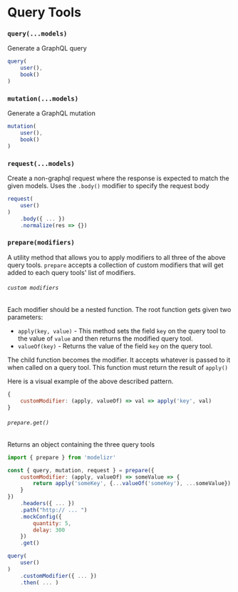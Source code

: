 # Query Tools

### `query(...models)`

Generate a GraphQL query

```javascript
query(
    user(),
    book()
)
```

### `mutation(...models)`

Generate a GraphQL mutation

```javascript
mutation(
    user(),
    book()
)
```

### `request(...models)`

Create a non-graphql request where the response is expected to match the given models. Uses the `.body()` modifier to specify the request body

```javascript
request(
    user()
)
    .body({ ... })
    .normalize(res => {})
```

### `prepare(modifiers)`

A utility method that allows you to apply modifiers to all three of the above query tools. `prepare` accepts a collection of custom modifiers that will get added to each
query tools' list of modifiers.

###### `custom modifiers`

Each modifier should be a nested function. The root function gets given two parameters:

+ `apply(key, value)` - This method sets the field `key` on the query tool to the value of `value` and then returns the modified query tool.
+ `valueOf(key)` - Returns the value of the field `key` on the query tool.

The child function becomes the modifier. It accepts whatever is passed to it when called on a query tool. This function must return the result of `apply()`

Here is a visual example of the above described pattern.
```javascript
{
    customModifier: (apply, valueOf) => val => apply('key', val)
}
```

###### `prepare.get()`

Returns an object containing the three query tools

```javascript
import { prepare } from 'modelizr'

const { query, mutation, request } = prepare({
    customModifier: (apply, valueOf) => someValue => {
        return apply('someKey', {...valueOf('someKey'), ...someValue})
    }
})
    .headers({ ... })
    .path("http:// ... ")
    .mockConfig({
        quantity: 5,
        delay: 300
    })
    .get()

query(
    user()
)
    .customModifier({ ... })
    .then( ... )
```